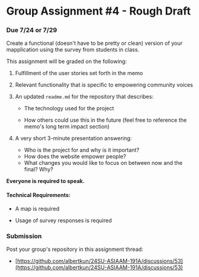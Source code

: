 # Group Assignment #4 - Rough Draft

### Due 7/24 or 7/29

Create a functional (doesn't have to be pretty or clean) version of your mapplication using the survey from students in class. 

This assignment will be graded on the following:

1. Fulfillment of the user stories set forth in the memo

2. Relevant functionality that is specific to empowering community voices

3. An updated `readme.md` for the repository that describes:

   - The technology used for the project

   - How others could use this in the future (feel free to reference the memo's long term impact section)

4. A very short 3-minute presentation answering:
   - Who is the project for and why is it important?
   - How does the website empower people?
   - What changes you would like to focus on between now and the final? Why?


**Everyone is required to speak.**

#### Technical Requirements:
   
   - A map is required

   - Usage of survey responses is required

### Submission
Post your group's repository in this assignment thread:
- [https://github.com/albertkun/24SU-ASIAAM-191A/discussions/53](https://github.com/albertkun/24SU-ASIAAM-191A/discussions/53)